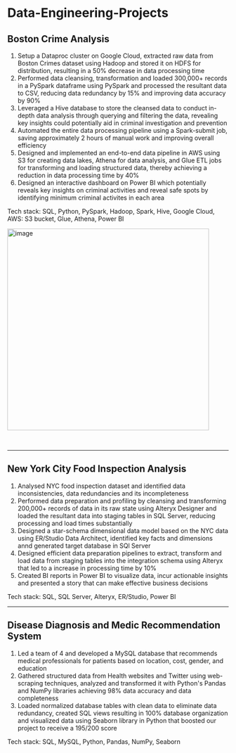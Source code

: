 # Data-Engineering-Projects


**Boston Crime Analysis**
---------------------------------------------------------------------------------------------------------

1. Setup a Dataproc cluster on Google Cloud, extracted raw data from Boston Crimes dataset using Hadoop and stored it on HDFS for distribution, resulting in a 50% decrease in data processing time
2. Performed data cleansing, transformation and loaded 300,000+ records in a PySpark dataframe using PySpark and processed the resultant data to CSV, reducing data redundancy by 15% and improving data accuracy by 90%
3. Leveraged a Hive database to store the cleansed data to conduct in-depth data analysis through querying and filtering the data, revealing key insights could potentially aid in criminal investigation and prevention
4. Automated the entire data processing pipeline using a Spark-submit job, saving approximately 2 hours of manual work and improving overall efficiency
5. Designed and implemented an end-to-end data pipeline in AWS using S3 for creating data lakes, Athena for data analysis, and Glue ETL jobs for transforming and loading structured data, thereby achieving a reduction in data processing time by 40%
6. Designed an interactive dashboard on Power BI which potentially reveals key insights on criminal activities and reveal safe spots by identifying minimum criminal activites in each area

Tech stack: SQL, Python, PySpark, Hadoop, Spark, Hive, Google Cloud, AWS: S3 bucket, Glue, Athena, Power BI

<img width="459" alt="image" src="https://user-images.githubusercontent.com/113409553/222876549-1126fba0-cd12-461c-ba7c-d739581fca55.png">
<p><br></p>

____________________________________________________________________________________________________________________________________________________________________

**New York City Food Inspection Analysis**
------------------------------------------------------------------------------------------------------------

1. Analysed NYC food inspection dataset and identified data inconsistencies, data redundancies and its incompleteness
2. Performed data preparation and profiling by cleansing and transforming 200,000+ records of data in its raw state using Alteryx Designer and loaded the resultant data into staging tables in SQL Server, reducing processing and load times substantially
3. Designed a star-schema dimensional data model based on the NYC data using ER/Studio Data Architect, identified key facts and dimensions annd generated target database in SQl Server
4. Designed efficient data preparation pipelines to extract, transform and load data from staging tables into the integration schema using Alteryx that led to a increase in processing time by 10%
5. Created BI reports in Power BI to visualize data, incur actionable insights and presented a story that can make effective business decisions

Tech stack: SQL, SQL Server, Alteryx, ER/Studio, Power BI



____________________________________________________________________________________________________________________________________________________________________

**Disease Diagnosis and Medic Recommendation System**
----------------------------------------------------------------------------------------------------------------

1. Led a team of 4 and developed a MySQL database that recommends medical professionals for patients based on location, cost, gender, and education
2. Gathered structured data from Health websites and Twitter using web-scraping techniques, analyzed and transformed it with Python's Pandas and NumPy libraries achieving 98% data accuracy and data completeness
3. Loaded normalized database tables with clean data to eliminate data redundancy, created SQL views resulting in 100% database organization and visualized data using Seaborn library in Python that boosted our project to receive a 195/200 score

Tech stack: SQL, MySQL, Python, Pandas, NumPy, Seaborn





































